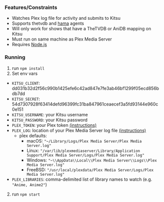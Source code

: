### Features/Constraints

- Watches Plex log file for activity and submits to Kitsu
- Supports thetvdb and [hama](https://github.com/ZeroQI/Hama.bundle) agents
- Will only work for shows that have a TheTVDB or AniDB mapping on Kitsu
- Must run on same machine as Plex Media Server
- Requires [Node.js](http://nodejs.org/)

### Running

1. run `npm install`
2. Set env vars
  - `KITSU_CLIENT`: dd031b32d2f56c990b1425efe6c42ad847e7fe3ab46bf1299f05ecd856bdb7dd
  - `KITSU_SECRET`: 54d7307928f63414defd96399fc31ba847961ceaecef3a5fd93144e960c0e151
  - `KITSU_USERNAME`: your Kitsu username
  - `KITSU_PASSWORD`: your Kitsu password
  - `PLEX_TOKEN`: your Plex token [(instructions)](https://support.plex.tv/articles/204059436-finding-an-authentication-token-x-plex-token/)
  - `PLEX_LOG`: location of your Plex Media Server log file [(instructions)](https://support.plex.tv/articles/200250417-plex-media-server-log-files/)
    - plex defaults:
      - macOS: `"~/Library/Logs/Plex Media Server/Plex Media Server.log"`
      - Linux: `"/var/lib/plexmediaserver/Library/Application Support/Plex Media Server/Logs/Plex Media Server.log"`
      - Windows: `"~\\AppData\\Local\\Plex Media Server\\Logs\\Plex Media Server.log"`
      - FreeBSD: `"/usr/local/plexdata/Plex Media Server/Logs/Plex Media Server.log"`
  - `PLEX_LIBRARIES`: comma-delimited list of library names to watch (e.g. `"Anime, Anime2"`)
2. run `npm start`
